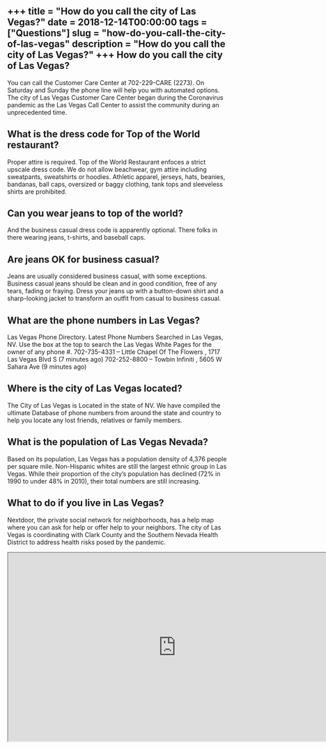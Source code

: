 +++
title = "How do you call the city of Las Vegas?"
date = 2018-12-14T00:00:00
tags = ["Questions"]
slug = "how-do-you-call-the-city-of-las-vegas"
description = "How do you call the city of Las Vegas?"
+++
How do you call the city of Las Vegas?
--------------------------------------

You can call the Customer Care Center at 702-229-CARE (2273). On Saturday and Sunday the phone line will help you with automated options. The city of Las Vegas Customer Care Center began during the Coronavirus pandemic as the Las Vegas Call Center to assist the community during an unprecedented time.

What is the dress code for Top of the World restaurant?
-------------------------------------------------------

Proper attire is required. Top of the World Restaurant enfoces a strict upscale dress code. We do not allow beachwear, gym attire including sweatpants, sweatshirts or hoodies. Athletic apparel, jerseys, hats, beanies, bandanas, ball caps, oversized or baggy clothing, tank tops and sleeveless shirts are prohibited.

Can you wear jeans to top of the world?
---------------------------------------

And the business casual dress code is apparently optional. There folks in there wearing jeans, t-shirts, and baseball caps.

Are jeans OK for business casual?
---------------------------------

Jeans are usually considered business casual, with some exceptions. Business casual jeans should be clean and in good condition, free of any tears, fading or fraying. Dress your jeans up with a button-down shirt and a sharp-looking jacket to transform an outfit from casual to business casual.

What are the phone numbers in Las Vegas?
----------------------------------------

Las Vegas Phone Directory. Latest Phone Numbers Searched in Las Vegas, NV. Use the box at the top to search the Las Vegas White Pages for the owner of any phone #. 702-735-4331 – Little Chapel Of The Flowers , 1717 Las Vegas Blvd S (7 minutes ago) 702-252-8800 – Towbin Infiniti , 5605 W Sahara Ave (9 minutes ago)

Where is the city of Las Vegas located?
---------------------------------------

The City of Las Vegas is Located in the state of NV. We have compiled the ultimate Database of phone numbers from around the state and country to help you locate any lost friends, relatives or family members.

What is the population of Las Vegas Nevada?
-------------------------------------------

Based on its population, Las Vegas has a population density of 4,376 people per square mile. Non-Hispanic whites are still the largest ethnic group in Las Vegas. While their proportion of the city’s population has declined (72% in 1990 to under 48% in 2010), their total numbers are still increasing.

What to do if you live in Las Vegas?
------------------------------------

Nextdoor, the private social network for neighborhoods, has a help map where you can ask for help or offer help to your neighbors. The city of Las Vegas is coordinating with Clark County and the Southern Nevada Health District to address health risks posed by the pandemic.

<iframe allow="accelerometer; autoplay; clipboard-write; encrypted-media; gyroscope; picture-in-picture" allowfullscreen="" class="__youtube_prefs__  epyt-is-override  no-lazyload" data-no-lazy="1" data-origheight="433" data-origwidth="770" data-skipgform_ajax_framebjll="" height="433" id="_ytid_66606" loading="lazy" src="https://www.youtube.com/embed/O4CpT9qJYH8?enablejsapi=1&autoplay=0&cc_load_policy=0&cc_lang_pref=&iv_load_policy=1&loop=0&modestbranding=0&rel=1&fs=1&playsinline=0&autohide=2&theme=dark&color=red&controls=1&" title="YouTube player" width="770"></iframe>